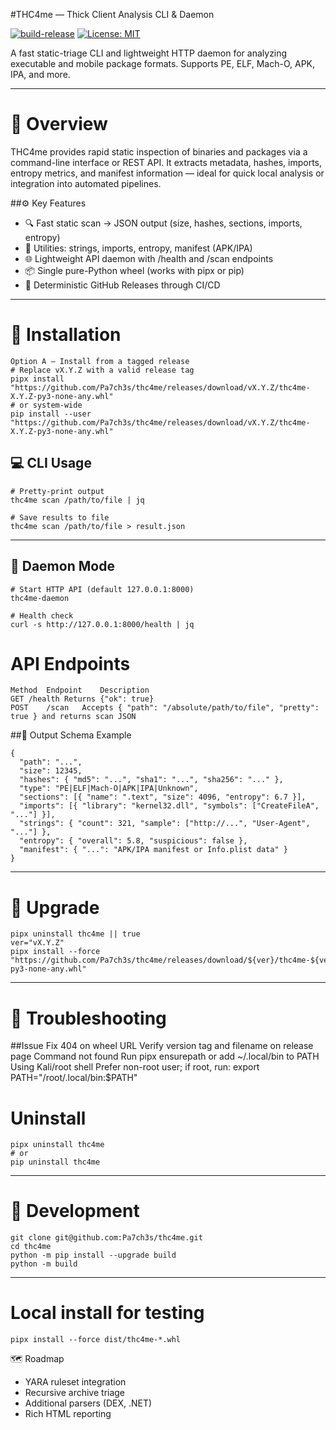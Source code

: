 #THC4me — Thick Client Analysis CLI & Daemon

[![build-release](https://github.com/Pa7ch3s/thc4me/actions/workflows/release.yml/badge.svg)](../../actions/workflows/release.yml) 
[![License: MIT](https://img.shields.io/badge/License-MIT-blue.svg)](LICENSE)

A fast static-triage CLI and lightweight HTTP daemon for analyzing executable and mobile package formats.
Supports PE, ELF, Mach-O, APK, IPA, and more.

---
# 🚀 Overview
THC4me provides rapid static inspection of binaries and packages via a command-line interface or REST API.
It extracts metadata, hashes, imports, entropy metrics, and manifest information — ideal for quick local analysis or integration into automated pipelines.

##⚙️ Key Features
- 🔍 Fast static scan → JSON output (size, hashes, sections, imports, entropy)
- 🧩 Utilities: strings, imports, entropy, manifest (APK/IPA)
- 🌐 Lightweight API daemon with /health and /scan endpoints
- 📦 Single pure-Python wheel (works with pipx or pip)
- 🧱 Deterministic GitHub Releases through CI/CD

---
# 🧠 Installation
```
Option A – Install from a tagged release
# Replace vX.Y.Z with a valid release tag
pipx install "https://github.com/Pa7ch3s/thc4me/releases/download/vX.Y.Z/thc4me-X.Y.Z-py3-none-any.whl"
# or system-wide
pip install --user "https://github.com/Pa7ch3s/thc4me/releases/download/vX.Y.Z/thc4me-X.Y.Z-py3-none-any.whl"
```

## 💻 CLI Usage
```
# Pretty-print output
thc4me scan /path/to/file | jq

# Save results to file
thc4me scan /path/to/file > result.json
```

---
## 🔗 Daemon Mode
```
# Start HTTP API (default 127.0.0.1:8000)
thc4me-daemon

# Health check
curl -s http://127.0.0.1:8000/health | jq
```

# API Endpoints
```
Method	Endpoint	Description
GET	/health	Returns {"ok": true}
POST	/scan	Accepts { "path": "/absolute/path/to/file", "pretty": true } and returns scan JSON
```
##🧾 Output Schema Example
```
{
  "path": "...",
  "size": 12345,
  "hashes": { "md5": "...", "sha1": "...", "sha256": "..." },
  "type": "PE|ELF|Mach-O|APK|IPA|Unknown",
  "sections": [{ "name": ".text", "size": 4096, "entropy": 6.7 }],
  "imports": [{ "library": "kernel32.dll", "symbols": ["CreateFileA", "..."] }],
  "strings": { "count": 321, "sample": ["http://...", "User-Agent", "..."] },
  "entropy": { "overall": 5.8, "suspicious": false },
  "manifest": { "...": "APK/IPA manifest or Info.plist data" }
}
```

---
# 🔄 Upgrade
```
pipx uninstall thc4me || true
ver="vX.Y.Z"
pipx install --force "https://github.com/Pa7ch3s/thc4me/releases/download/${ver}/thc4me-${ver#v}-py3-none-any.whl"
```

---
# 🧰 Troubleshooting

##Issue	Fix
404 on wheel URL	Verify version tag and filename on release page
Command not found	Run pipx ensurepath or add ~/.local/bin to PATH
Using Kali/root shell	Prefer non-root user; if root, run:
export PATH="/root/.local/bin:$PATH"

# Uninstall
```
pipx uninstall thc4me
# or
pip uninstall thc4me
```

---
# 🧪 Development
```
git clone git@github.com:Pa7ch3s/thc4me.git
cd thc4me
python -m pip install --upgrade build
python -m build
```

---
# Local install for testing
```
pipx install --force dist/thc4me-*.whl
```

🗺️ Roadmap
- YARA ruleset integration
- Recursive archive triage
- Additional parsers (DEX, .NET)
- Rich HTML reporting
